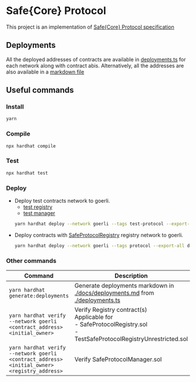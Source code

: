 # Safe{Core} Protocol

This project is an implementation of [Safe{Core} Protocol specification](https://github.com/5afe/safe-protocol-specs)

## Deployments

All the deployed addresses of contracts are available in [deployments.ts](./deployments.ts) for each network along with contract abis. Alternatively, all the addresses are also available in a [markdown file](./docs/deployments.md)

## Useful commands

### Install

```bash
yarn
```

### Compile

```bash
npx hardhat compile
```

### Test

```bash
npx hardhat test
```

### Deploy

-   Deploy test contracts network to goerli.
    -   [test registry](./contracts/test/TestSafeProtocolRegistryUnrestricted.sol)
    -   [test manager](./contracts/test/TestSafeProtocolManager.sol)
    ```bash
    yarn hardhat deploy --network goerli --tags test-protocol --export-all deployments.ts
    ```
-   Deploy contracts with [SafeProtocolRegistry](./contracts/test/TestSafeProtocolRegistryUnrestricted.sol) registry network to goerli.
    ```bash
    yarn hardhat deploy --network goerli --tags protocol --export-all deployments.ts
    ```
### Other commands

| Command                                                                                            | Description                                                                                                                           |
|----------------------------------------------------------------------------------------------------|---------------------------------------------------------------------------------------------------------------------------------------|
| ``` yarn hardhat generate:deployments ```                                                          | Generate deployments markdown in [./docs/deployments.md](./docs/deployments.md) from [./deployments.ts](./deployments.ts)             |
| ``` yarn hardhat verify --network goerli <contract_address> <initial_owner> ```                    | Verify Registry contract(s)<br/>  Applicable for<br/> - SafeProtocolRegistry.sol<br/> - TestSafeProtocolRegistryUnrestricted.sol<br/> |
| ``` yarn hardhat verify --network goerli <contract_address> <initial_owner> <registry_address> ``` | Verify SafeProtocolManager.sol                                                                                                        |